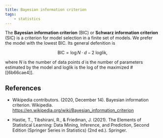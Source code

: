 ```yaml
---
title: Bayesian information criterion
tags:
    - statistics
---
```


The **Bayesian information criterion** (BIC) or **Schwarz information criterion** (SIC) is a criterion for model selection in a finite set of models. We prefer the model with the lowest BIC. Its general defenition is

$$ \text{BIC} = \log N\cdot d - 2\ \text{loglik} ,$$

where $N$ is the number of data points $d$ is the number of parameters estimated by the model and $\text{loglik}$ is the log of the maximized #[[6b66cae4]].

## References

- Wikipedia contributors. (2020, December 14). Bayesian information criterion. Wikipedia. <https://en.wikipedia.org/wiki/Bayesian_information_criterion>

- Hastie, T., Tibshirani, R., & Friedman, J. (2021). The Elements of Statistical Learning: Data Mining, Inference, and Prediction, Second Edition (Springer Series in Statistics) (2nd ed.). Springer.
